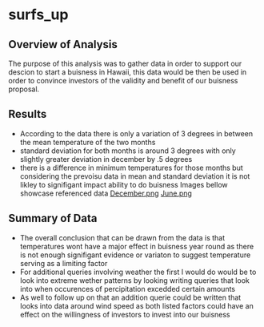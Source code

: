 # surfs_up
## Overview of Analysis
The purpose of this analysis was to gather data in order to support our descion to start a buisness in Hawaii, this data would be then be used in order to convince investors of the validity and benefit of our buisness proposal. 
## Results
- According to the data there is only a variation of 3 degrees in between the mean temperature of the two months
- standard deviation for both months is around 3 degrees with only slightly greater deviation in december by .5 degrees 
- there is a difference in minimum temperatures for those months but considering the prevoisu data in mean and standard deviation it is not likley to signifigant impact ability to do buisness 
Images bellow showcase referenced data 
[December.png](https://github.com/mhaus2001/surfs_up/blob/main/December.png.png?raw=true)
[June.png](https://github.com/mhaus2001/surfs_up/blob/main/June.png?raw=true)
## Summary of Data 
- The overall conclusion that can be drawn from the data is that temperatures wont have a major effect in buisness year round as there is not enough signifigant evidence or variaton to suggest temperature serving as a limiting factor 
- For additional queries involving weather the first I would do would be to look into extreme wether patterns by looking writing queries that look into when occurences of percipitation excedded certain amounts
- As well to follow up on that an addition querie could be written that looks into data around wind speed as both listed factors could have an effect on the willingness of investors to invest into our buisness 
